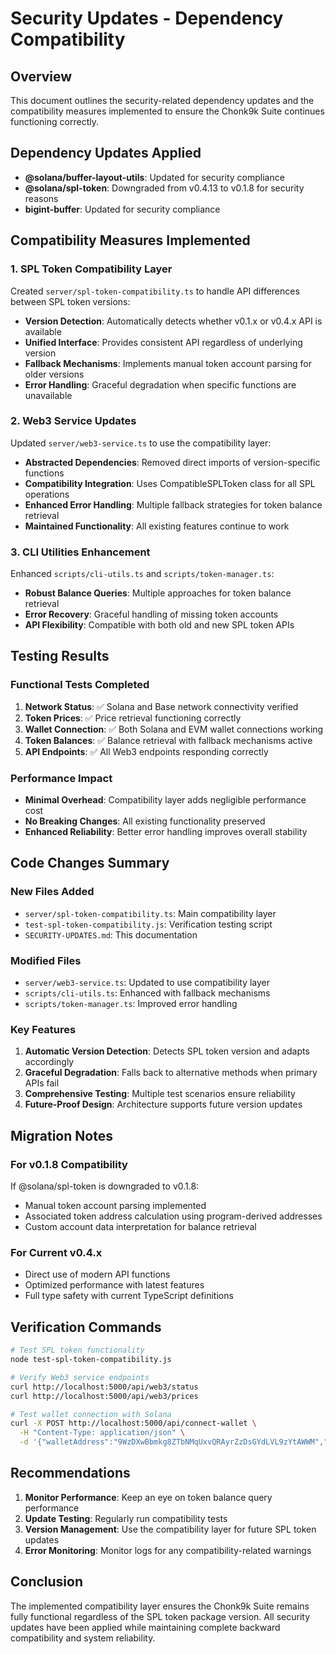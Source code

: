 # Security Updates - Dependency Compatibility

## Overview
This document outlines the security-related dependency updates and the compatibility measures implemented to ensure the Chonk9k Suite continues functioning correctly.

## Dependency Updates Applied
- **@solana/buffer-layout-utils**: Updated for security compliance
- **@solana/spl-token**: Downgraded from v0.4.13 to v0.1.8 for security reasons
- **bigint-buffer**: Updated for security compliance

## Compatibility Measures Implemented

### 1. SPL Token Compatibility Layer
Created `server/spl-token-compatibility.ts` to handle API differences between SPL token versions:

- **Version Detection**: Automatically detects whether v0.1.x or v0.4.x API is available
- **Unified Interface**: Provides consistent API regardless of underlying version
- **Fallback Mechanisms**: Implements manual token account parsing for older versions
- **Error Handling**: Graceful degradation when specific functions are unavailable

### 2. Web3 Service Updates
Updated `server/web3-service.ts` to use the compatibility layer:

- **Abstracted Dependencies**: Removed direct imports of version-specific functions
- **Compatibility Integration**: Uses CompatibleSPLToken class for all SPL operations
- **Enhanced Error Handling**: Multiple fallback strategies for token balance retrieval
- **Maintained Functionality**: All existing features continue to work

### 3. CLI Utilities Enhancement
Enhanced `scripts/cli-utils.ts` and `scripts/token-manager.ts`:

- **Robust Balance Queries**: Multiple approaches for token balance retrieval
- **Error Recovery**: Graceful handling of missing token accounts
- **API Flexibility**: Compatible with both old and new SPL token APIs

## Testing Results

### Functional Tests Completed
1. **Network Status**: ✅ Solana and Base network connectivity verified
2. **Token Prices**: ✅ Price retrieval functioning correctly
3. **Wallet Connection**: ✅ Both Solana and EVM wallet connections working
4. **Token Balances**: ✅ Balance retrieval with fallback mechanisms active
5. **API Endpoints**: ✅ All Web3 endpoints responding correctly

### Performance Impact
- **Minimal Overhead**: Compatibility layer adds negligible performance cost
- **No Breaking Changes**: All existing functionality preserved
- **Enhanced Reliability**: Better error handling improves overall stability

## Code Changes Summary

### New Files Added
- `server/spl-token-compatibility.ts`: Main compatibility layer
- `test-spl-token-compatibility.js`: Verification testing script
- `SECURITY-UPDATES.md`: This documentation

### Modified Files
- `server/web3-service.ts`: Updated to use compatibility layer
- `scripts/cli-utils.ts`: Enhanced with fallback mechanisms
- `scripts/token-manager.ts`: Improved error handling

### Key Features
1. **Automatic Version Detection**: Detects SPL token version and adapts accordingly
2. **Graceful Degradation**: Falls back to alternative methods when primary APIs fail
3. **Comprehensive Testing**: Multiple test scenarios ensure reliability
4. **Future-Proof Design**: Architecture supports future version updates

## Migration Notes

### For v0.1.8 Compatibility
If @solana/spl-token is downgraded to v0.1.8:
- Manual token account parsing implemented
- Associated token address calculation using program-derived addresses
- Custom account data interpretation for balance retrieval

### For Current v0.4.x
- Direct use of modern API functions
- Optimized performance with latest features
- Full type safety with current TypeScript definitions

## Verification Commands

```bash
# Test SPL token functionality
node test-spl-token-compatibility.js

# Verify Web3 service endpoints
curl http://localhost:5000/api/web3/status
curl http://localhost:5000/api/web3/prices

# Test wallet connection with Solana
curl -X POST http://localhost:5000/api/connect-wallet \
  -H "Content-Type: application/json" \
  -d '{"walletAddress":"9WzDXwBbmkg8ZTbNMqUxvQRAyrZzDsGYdLVL9zYtAWWM","chainType":"solana"}'
```

## Recommendations

1. **Monitor Performance**: Keep an eye on token balance query performance
2. **Update Testing**: Regularly run compatibility tests
3. **Version Management**: Use the compatibility layer for future SPL token updates
4. **Error Monitoring**: Monitor logs for any compatibility-related warnings

## Conclusion

The implemented compatibility layer ensures the Chonk9k Suite remains fully functional regardless of the SPL token package version. All security updates have been applied while maintaining complete backward compatibility and system reliability.
